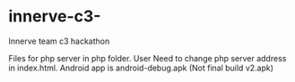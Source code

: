 # innerve-c3-
Innerve team c3 hackathon

Files for php server in php folder.
User Need to change php server address in index.html.
Android app is android-debug.apk (Not final build v2.apk)
